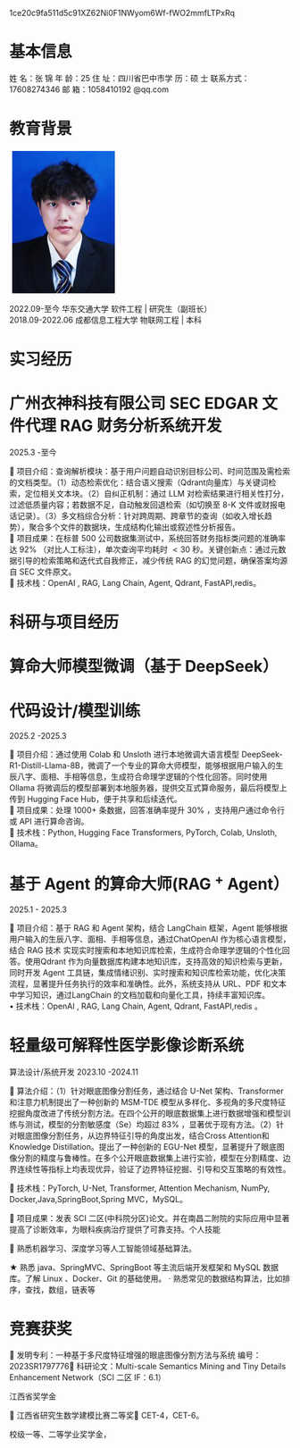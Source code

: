 1ce20c9fa511d5c91XZ62Ni0F1NWyom6Wf-fWO2mmfLTPxRq  

# 基本信息  

姓 名：张 锦 年 龄：25 住 址：四川省巴中市学 历：硕 士 联系方式：17608274346 邮 箱：1058410192 @qq.com  

# 教育背景  

![](images/ab8aefc1c8518fd748f8dd606b18fa01d913815e4a1e30198132400ee095e495.jpg)  

2022.09-至今 华东交通大学 软件工程 | 研究生（副班长）  
2018.09-2022.06 成都信息工程大学 物联网工程 | 本科  

# 实习经历  

# 广州衣神科技有限公司 SEC EDGAR 文件代理 RAG 财务分析系统开发  

2025.3 -至今  

 项目介绍：查询解析模块：基于用户问题自动识别目标公司、时间范围及需检索的文档类型。（1）动态检索优化：结合语义搜索（Qdrant向量库）与关键词检索，定位相关文本块。（2）自纠正机制：通过 LLM 对检索结果进行相关性打分，过滤低质量内容；若数据不足，自动触发回退检索（如切换至 8-K 文件或财报电话记录）。（3）多文档综合分析：针对跨周期、跨章节的查询（如收入增长趋势），聚合多个文件的数据块，生成结构化输出或叙述性分析报告。  
 项目成果：在标普 500 公司数据集测试中，系统回答财务指标类问题的准确率达 $92 \%$ （对比人工标注），单次查询平均耗时 $< 3 0$ 秒。关键创新点：通过元数据引导的检索策略和迭代式自我修正，减少传统 RAG 的幻觉问题，确保答案均源自 SEC 文件原文。  
 技术栈：OpenAI , RAG, Lang Chain, Agent, Qdrant, FastAPI,redis。  

# 科研与项目经历  

# 算命大师模型微调（基于 DeepSeek）  

# 代码设计/模型训练  

2025.2 -2025.3  

 项目介绍：通过使用 Colab 和 Unsloth 进行本地微调大语言模型 DeepSeek-R1-Distill-Llama-8B，微调了一个专业的算命大师模型，能够根据用户输入的生辰八字、面相、手相等信息，生成符合命理学逻辑的个性化回答。同时使用 Ollama 将微调后的模型部署到本地服务器，提供交互式算命服务，最后将模型上传到 Hugging Face Hub，便于共享和后续迭代。  
 项目成果：处理 $\scriptstyle 1 0 0 0 +$ 条数据，回答准确率提升 $30 \%$ ，支持用户通过命令行或 API 进行算命咨询。  
 技术栈：Python, Hugging Face Transformers, PyTorch, Colab, Unsloth, Ollama。  

# 基于 Agent 的算命大师(RAG $^ +$ Agent）  

2025.1 - 2025.3  

 项目介绍：基于 RAG 和 Agent 架构，结合 LangChain 框架，Agent 能够根据用户输入的生辰八字、面相、手相等信息，通过ChatOpenAI 作为核心语言模型，结合 RAG 技术 实现实时搜索和本地知识库检索，生成符合命理学逻辑的个性化回答。使用Qdrant 作为向量数据库构建本地知识库，支持高效的知识检索与更新，同时开发 Agent 工具链，集成情绪识别、实时搜索和知识库检索功能，优化决策流程，显著提升任务执行的效率和准确性。此外，系统支持从 URL、PDF 和文本中学习知识，通过LangChain 的文档加载和向量化工具，持续丰富知识库。  
$\bullet$ 技术栈：OpenAI , RAG, Lang Chain, Agent, Qdrant, FastAPI,redis 。  

# 轻量级可解释性医学影像诊断系统  

算法设计/系统开发 2023.10 -2024.11  

 算法介绍：（1）针对眼底图像分割任务，通过结合 U-Net 架构、Transformer 和注意力机制提出了一种创新的 MSM-TDE 模型从多样化、多视角的多尺度特征挖掘角度改进了传统分割方法。在四个公开的眼底数据集上进行数据增强和模型训练与测试，模型的分割敏感度（Se）均超过 $8 3 \%$ ，显著优于现有方法。（2）针对眼底图像分割任务，从边界特征引导的角度出发，结合Cross Attention和Knowledge Distillation。提出了一种创新的 EGU-Net 模型，显著提升了眼底图像分割的精度与鲁棒性。在多个公开眼底数据集上进行实验，模型在分割精度、边界连续性等指标上均表现优异，验证了边界特征挖掘、引导和交互策略的有效性。  

 技术栈：PyTorch, U-Net, Transformer, Attention Mechanism, NumPy, Docker,Java,SpringBoot,Spring MVC，MySQL。  

 项目成果：发表 SCI 二区(中科院分区)论文。并在南昌二附院的实际应用中显著提高了诊断效率，为眼科疾病治疗提供了可靠支持。个人技能  

 熟悉机器学习、深度学习等人工智能领域基础算法。  

$\bigstar$ 熟悉 java、SpringMVC、SpringBoot 等主流后端开发框架和 MySQL 数据库。了解 Linux 、Docker、Git 的基础使用。$\ \cdot$ 熟悉常见的数据结构算法，比如排序，查找，数组，链表等  

# 竞赛获奖  

 发明专利：一种基于多尺度特征增强的眼底图像分割方法与系统 编号：2023SR1797776 科研论文：Multi-scale Semantics Mining and Tiny Details Enhancement Network（SCI 二区 IF：6.1）  

江西省奖学金  

 江西省研究生数学建模比赛二等奖 CET-4，CET-6。  

校级一等、二等学业奖学金，  